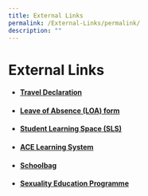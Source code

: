 ```yaml
---
title: External Links
permalink: /External-Links/permalink/
description: ""
---
```

# External Links

* ####  [Travel Declaration](/community-involvement/Parents-and-Students/Parents-and-Students/permalink/)

* #### [Leave of Absence (LOA) form](https://form.gov.sg/#!/60c6e49ce8d356001135a4a2)

* #### [Student Learning Space (SLS)](https://www.learning.moe.edu.sg/sls/index.html)

* #### [ACE Learning System](https://www.ace-learning.com/)

* #### [Schoolbag](https://schoolbag.sg/)

* #### [Sexuality Education Programme](/files/Sexuality%20Education%20in%20Loyang%20View%20updated%20dates%2009Jan.pdf)